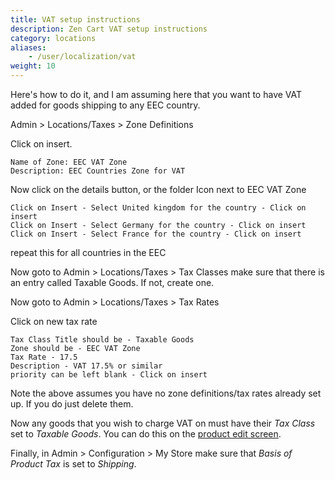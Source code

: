 ```yaml
---
title: VAT setup instructions
description: Zen Cart VAT setup instructions
category: locations 
aliases: 
    - /user/localization/vat 
weight: 10
---
```


Here's how to do it, and I am assuming here that you want to have VAT added for goods shipping to any EEC country.

Admin > Locations/Taxes > Zone Definitions

Click on insert.

```
Name of Zone: EEC VAT Zone
Description: EEC Countries Zone for VAT
```

Now click on the details button, or the folder Icon next to EEC VAT Zone

```
Click on Insert - Select United kingdom for the country - Click on insert
Click on Insert - Select Germany for the country - Click on insert
Click on Insert - Select France for the country - Click on insert
```
repeat this for all countries in the EEC

Now goto to Admin > Locations/Taxes > Tax Classes make sure that there is an entry called Taxable Goods. If not, create one.

Now goto to Admin > Locations/Taxes > Tax Rates

Click on new tax rate

```
Tax Class Title should be - Taxable Goods
Zone should be - EEC VAT Zone
Tax Rate - 17.5
Description - VAT 17.5% or similar
priority can be left blank - Click on insert
```

Note the above assumes you have no zone definitions/tax rates already set up. If you do just delete them.

Now any goods that you wish to charge VAT on must have their _Tax Class_ set to _Taxable Goods_. You can do this on the [product edit screen](/user/products/product_management_admin/).

Finally, in Admin > Configuration > My Store make sure that _Basis of Product Tax_ is set to *Shipping*.

